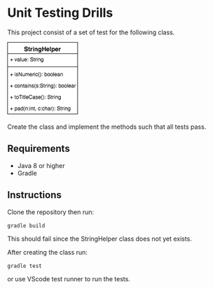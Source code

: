 # Unit Testing Drills
This project consist of a set of test for the following class.

![StringHelper Class](/docs/drills_3_string.png)

Create the class and implement the methods such that all tests pass.

## Requirements
 - Java 8 or higher
 - Gradle 

## Instructions
Clone the repository then run:

```
gradle build
```

This should fail since the StringHelper class does not yet exists.

After creating the class run:

```
gradle test
```

or use VScode test runner to run the tests.